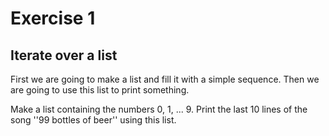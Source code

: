 # Exercise 1

## Iterate over a list

First we are going to make a list and fill it with a simple sequence. Then we are going to use this list to print something.

Make a list containing the numbers 0, 1, ... 9.
Print the last 10 lines of the song ''99 bottles of beer'' using this list.
